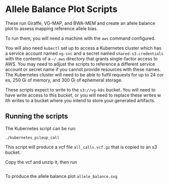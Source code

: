 # Allele Balance Plot Scripts

These run Giraffe, VG-MAP, and BWA-MEM and create an allele balance plot to assess mapping reference allele bias. 

To run them, you will need a machine with the `aws` command configured.

You will also need `kubectl` set up to access a Kubernetes cluster which has     a service account named `vg-svc` and a secret named `shared-s3-credentials`     with the contents of a `~/.aws` directory that grants single-factor access     to AWS. You may need to adjust the scripts to reference a different service     account or secret name if you cannot provide resources with these names. The     Kubernetes cluster will need to be able to fulfil requests for up to 24 cor    es, 250 Gi of memory, and 300 Gi of ephemeral storage.

These scripts expect to write to the `s3://vg-k8s` bucket. You will need to     have write access to this bucket, or you will need to replace these writes w    ith writes to a bucket where you intend to store your generated artifacts.


## Running the scripts

The Kubernetes script can be run:

```
./kubernetes_pileup_call
```

This script will produce a vcf file `all_calls.vcf.gz` that is copied to an s3 bucket.

Copy the vcf and unzip it, then run 

```python plot_allele_balance.py
```

To produce the allele balance plot `allele_balance.svg`
